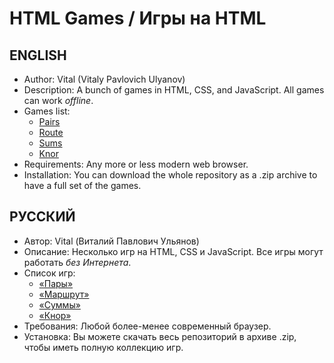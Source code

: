 # HTML Games / Игры на HTML
## ENGLISH
* Author: Vital (Vitaly Pavlovich Ulyanov)
* Description: A bunch of games in HTML, CSS, and JavaScript. All games can work *offline*.
* Games list:
    - [Pairs](Pairs/Pairs.html)
    - [Route](Route/Route.html)
    - [Sums](Sums/Sums.html)
    - [Knor](Knor/Knor.html)
* Requirements: Any more or less modern web browser.
* Installation: You can download the whole repository as a .zip archive to have a full set of the games.

## РУССКИЙ
* Автор: Vital (Виталий Павлович Ульянов)
* Описание: Несколько игр на HTML, CSS и JavaScript. Все игры могут работать *без Интернета*.
* Список игр:
    - [«Пары»](Pairs/Pairs.html)
    - [«Маршрут»](Route/Route.html)
    - [«Суммы»](Sums/Sums.html)
    - [«Кнор»](Knor/Knor.html)
* Требования: Любой более-менее современный браузер.
* Установка: Вы можете скачать весь репозиторий в архиве .zip, чтобы иметь полную коллекцию игр.